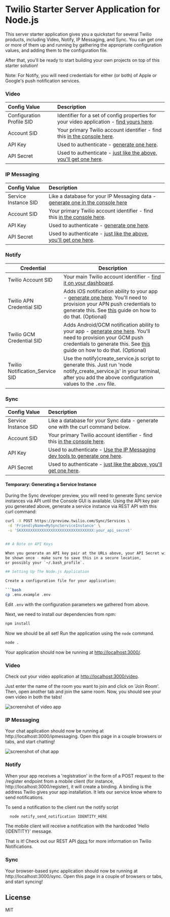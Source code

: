# Twilio Starter Server Application for Node.js

This server starter application gives you a quickstart for several Twilio products, 
including Video, Notify, IP Messaging, and Sync. You can get one or more of them up and running by
gathering the appropriate configuration values, and adding them to the configuration file.

After that, you'll be ready to start building your own projects on top of this starter solution!

Note: For Notify, you will need credentials for either (or both) of Apple or Google's push notification services.

### Video

| Config Value  | Description |
| :-------------  |:------------- |
Configuration Profile SID | Identifier for a set of config properties for your video application - [find yours here](https://www.twilio.com/console/video/profiles).
Account SID | Your primary Twilio account identifier - find this [in the console here](https://www.twilio.com/console).
API Key | Used to authenticate - [generate one here](https://www.twilio.com/console/video/dev-tools/api-keys).
API Secret | Used to authenticate - [just like the above, you'll get one here](https://www.twilio.com/console/video/dev-tools/api-keys).

### IP Messaging

| Config Value  | Description |
| :-------------  |:------------- |
Service Instance SID | Like a database for your IP Messaging data - [generate one in the console here](https://www.twilio.com/console/ip-messaging/services)
Account SID | Your primary Twilio account identifier - find this [in the console here](https://www.twilio.com/console/ip-messaging/getting-started).
API Key | Used to authenticate - [generate one here](https://www.twilio.com/console/ip-messaging/dev-tools/api-keys).
API Secret | Used to authenticate - [just like the above, you'll get one here](https://www.twilio.com/console/ip-messaging/dev-tools/api-keys).


### Notify

Credential | Description
---------- | -----------
Twilio Account SID | Your main Twilio account identifier - [find it on your dashboard](https://www.twilio.com/user/account/settings).
Twilio APN Credential SID | Adds iOS notification ability to your app - [generate one here](https://www.twilio.com/user/account/ip-messaging/credentials). You'll need to provision your APN push credentials to generate this. See [this](https://www.twilio.com/docs/api/ip-messaging/guides/push-notifications-ios) guide on how to do that. (Optional)
Twilio GCM Credential SID | Adds Android/GCM notification ability to your app - [generate one here](https://www.twilio.com/user/account/ip-messaging/credentials). You'll need to provision your GCM push credentials to generate this. See [this](https://www.twilio.com/docs/api/ip-messaging/guides/push-notifications-android) guide on how to do that. (Optional)
Twilio Notification_Service SID | Use the notify)create_service.js script to generate this. Just run 'node notify_create_service.js' in your terminal, after you add the above configuration values to the `.env` file.


### Sync

| Config Value  | Description |
| :-------------  |:------------- |
Service Instance SID | Like a database for your Sync data - generate one with the curl command below.
Account SID | Your primary Twilio account identifier - find this [in the console here](https://www.twilio.com/console).
API Key | Used to authenticate - [Use the IP Messaging dev tools to generate one here](https://www.twilio.com/user/account/ip-messaging/dev-tools/api-keys).
API Secret | Used to authenticate - [just like the above, you'll get one here](https://www.twilio.com/user/account/ip-messaging/dev-tools/api-keys).

#### Temporary: Generating a Service Instance

During the Sync developer preview, you will need to generate Sync service
instances via API until the Console GUI is available. Using the API key pair you
generated above, generate a service instance via REST API with this curl command:

```bash
curl -X POST https://preview.twilio.com/Sync/Services \
 -d 'FriendlyName=MySyncServiceInstance' \
 -u 'SKXXXXXXXXXXXXXXXXXXXXXXXXXXXXXXXX:your_api_secret'


## A Note on API Keys

When you generate an API key pair at the URLs above, your API Secret will only
be shown once - make sure to save this in a secure location, 
or possibly your `~/.bash_profile`.

## Setting Up The Node.js Application

Create a configuration file for your application:

```bash
cp .env.example .env
```

Edit `.env` with the configuration parameters we gathered from above.

Next, we need to install our dependencies from npm:

```bash
npm install
```

Now we should be all set! Run the application using the `node` command.

```bash
node .
```

Your application should now be running at [http://localhost:3000/](http://localhost:3000/). 


### Video

Check out your video application at [http://localhost:3000/video](http://localhost:3000/video). 

Just enter
the name of the room you want to join and click on 'Join Room'. Then,
open another tab and join the same room. Now, you should see your own
video in both the tabs!

![screenshot of video app](https://s3.amazonaws.com/com.twilio.prod.twilio-docs/images/video2.original.png)

### IP Messaging

Your chat application should now be running at http://localhost:3000/ipmessaging. Open this page
in a couple browsers or tabs, and start chatting!

![screenshot of chat app](https://s3.amazonaws.com/howtodocs/quickstart/ipm-browser-quickstart.png)


### Notify

When your app receives a 'registration' in the form of a POST request to the /register endpoint from a mobile client (for instance, http://localhost:3000/register), it will create a binding. A binding is the address Twilio gives your app installation. It lets our service know where to send notifications.  

To send a notification to the client run the notify script 

```bash
  node notify_send_notification IDENTITY_HERE
```

The mobile client will receive a notification with the hardcoded 'Hello {IDENTITY}' message.

That is it! Check out our REST API [docs](http://www.local.twilio.com/docs/api/notifications/rest/overview) for more information on Twilio Notifications.

### Sync

Your browser-based sync application should now be running at http://localhost:3000/sync. Open this page
in a couple of browsers or tabs, and start syncing!


## License
MIT
